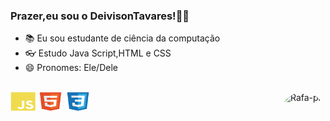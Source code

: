 ### Prazer,eu sou o DeivisonTavares!🐱‍👤 ###

- 📚 Eu sou estudante de ciência da computação
- 👓 Estudo Java Script,HTML e CSS
- 😄 Pronomes: Ele/Dele

<div style="display: inline_block"><br>
  <img align="center" alt="DeivisonTavares-Js" height="30" width="40" src="https://raw.githubusercontent.com/devicons/devicon/master/icons/javascript/javascript-plain.svg">
  <img align="center" alt="DeivisonTavares-HTML" height="30" width="40" src="https://raw.githubusercontent.com/devicons/devicon/master/icons/html5/html5-original.svg">
  <img align="center" alt="DeivisonTavares-CSS" height="30" width="40" src="https://raw.githubusercontent.com/devicons/devicon/master/icons/css3/css3-original.svg">
  <img align="right" alt="Rafa-pic" height="150" style="border-radius:50px;" 
    src="https://media.discordapp.net/attachments/870473180945457202/1104643187345207336/a30133df84ed27091bbab912bbfed6bd.jpg?width=459&height=459">
</div>
